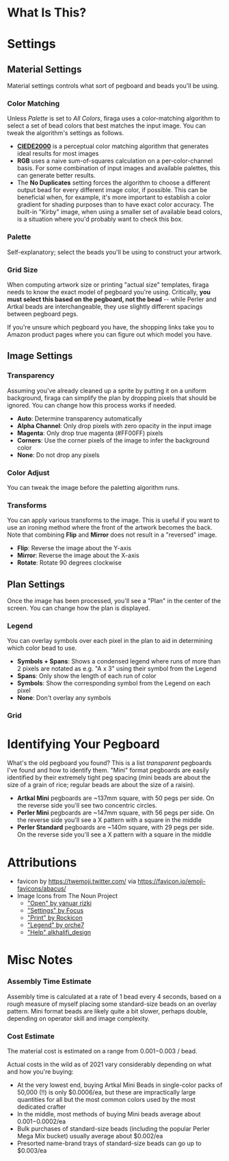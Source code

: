 # What Is This?


# Settings

## Material Settings

Material settings controls what sort of pegboard and beads you'll be using.

### Color Matching

Unless *Palette* is set to *All Colors*, firaga uses a color-matching algorithm to select a set of bead colors that best matches the input image. You can tweak the algorithm's settings as follows.

 * **[CIEDE2000](https://en.wikipedia.org/wiki/Color_difference#CIEDE2000)** is a perceptual color matching algorithm that generates ideal results for most images
 * **RGB** uses a naive sum-of-squares calculation on a per-color-channel basis. For some combination of input images and available palettes, this can generate better results.
 * The **No Duplicates** setting forces the algorithm to choose a different output bead for every different image color, if possible. This can be beneficial when, for example, it's more important to establish a color gradient for shading purposes than to have exact color accuracy. The built-in "Kirby" image, when using a smaller set of available bead colors, is a situation where you'd probably want to check this box.

### Palette

Self-explanatory; select the beads you'll be using to construct your artwork.

### Grid Size

When computing artwork size or printing "actual size" templates, firaga needs to know the exact model of pegboard you're using. Critically, **you must select this based on the pegboard, not the bead** -- while Perler and Artkal beads are interchangeable, they use slightly different spacings between pegboard pegs.

If you're unsure which pegboard you have, the shopping links take you to Amazon product pages where you can figure out which model you have.

## Image Settings

### Transparency

Assuming you've already cleaned up a sprite by putting it on a uniform background, firaga can simplify the plan by dropping pixels that should be ignored. You can change how this process works if needed.

 * **Auto**: Determine transparency automatically
 * **Alpha Channel**: Only drop pixels with zero opacity in the input image
 * **Magenta**: Only drop true magenta (#FF00FF) pixels
 * **Corners**: Use the corner pixels of the image to infer the background color
 * **None**: Do not drop any pixels

### Color Adjust

You can tweak the image before the paletting algorithm runs.

### Transforms

You can apply various transforms to the image. This is useful if you want to use an ironing method where the front of the artwork becomes the back. Note that combining **Flip** and **Mirror** does not result in a "reversed" image.

 * **Flip**: Reverse the image about the Y-axis
 * **Mirror**: Reverse the image about the X-axis
 * **Rotate**: Rotate 90 degrees clockwise

## Plan Settings

Once the image has been processed, you'll see a "Plan" in the center of the screen. You can change how the plan is displayed.

### Legend

You can overlay symbols over each pixel in the plan to aid in determining which color bead to use.

 * **Symbols + Spans**: Shows a condensed legend where runs of more than 2 pixels are notated as e.g. "A x 3" using their symbol from the Legend
 * **Spans**: Only show the length of each run of color
 * **Symbols**: Show the corresponding symbol from the Legend on each pixel
 * **None**: Don't overlay any symbols

### Grid

# Identifying Your Pegboard

What's the old pegboard you found? This is a list *transparent* pegboards I've found and how to identify them. "Mini" format pegboards are easily identified by their extremely tight peg spacing (mini beads are about the size of a grain of rice; regular beads are about the size of a raisin).

 * **Artkal Mini** pegboards are ~137mm square, with 50 pegs per side. On the reverse side you'll see two concentric circles.
 * **Perler Mini** pegboards are ~147mm square, with 56 pegs per side. On the reverse side you'll see a X pattern with a square in the middle
 * **Perler Standard** pegboards are ~140m square, with 29 pegs per side. On the reverse side you'll see a X pattern with a square in the middle

# Attributions

 * favicon by https://twemoji.twitter.com/ via https://favicon.io/emoji-favicons/abacus/
 * Image Icons from The Noun Project
   * ["Open" by yanuar rizki](https://thenounproject.com/search/?q=image&i=4129894)
   * ["Settings" by Focus](https://thenounproject.com/search/?q=settings&i=943929)
   * ["Print" by Rockicon](https://thenounproject.com/search/?q=print&i=1707522)
   * ["Legend" by orche7](https://thenounproject.com/search/?q=legend&i=1267167)
   * ["Help" alkhalifi_design](https://thenounproject.com/search/?q=help&i=4116027)

# Misc Notes

### Assembly Time Estimate

Assembly time is calculated at a rate of 1 bead every 4 seconds, based on a rough measure of myself placing some standard-size beads on an overlay pattern. Mini format beads are likely quite a bit slower, perhaps double, depending on operator skill and image complexity.

### Cost Estimate

The material cost is estimated on a range from $0.001-$0.003 / bead.

Actual costs in the wild as of 2021 vary considerably depending on what and how you're buying:
 * At the very lowest end, buying Artkal Mini Beads in single-color packs of 50,000 (!!) is only $0.0006/ea, but these are impractically large quantities for all but the most common colors used by the most dedicated crafter
 * In the middle, most methods of buying Mini beads average about $0.001-$0.0002/ea
 * Bulk purchases of standard-size beads (including the popular Perler Mega Mix bucket) usually average about $0.002/ea
 * Presorted name-brand trays of standard-size beads can go up to $0.003/ea

